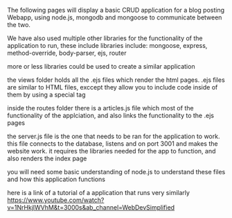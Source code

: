 The following pages will display a basic CRUD application for a blog posting Webapp, using node.js, mongodb and mongoose to communicate between the two.

We have also used multiple other libraries for the functionality of the application to run,  these include libraries include:
mongoose, express, method-override, body-parser, ejs, router

more or less libraries could be used to create a similar application

the views folder holds all the .ejs files which render the html pages.  .ejs files are similar to HTML files, exccept they allow you to include code inside of them by using a special tag

inside the routes folder there is a articles.js file which most of the functionality of the applciation, and also links the functionality to the .ejs pages

the server.js file is the one that needs to be ran for the application to work.  this file connects to the database, listens and on port 3001 and makes the website work.  it requires the libraries needed for the app to function, and also renders the index page

you will need some basic understanding of node.js to understand these files and how this application functions

here is a link of a tutorial of a application that runs very similarly
https://www.youtube.com/watch?v=1NrHkjlWVhM&t=3000s&ab_channel=WebDevSimplified
